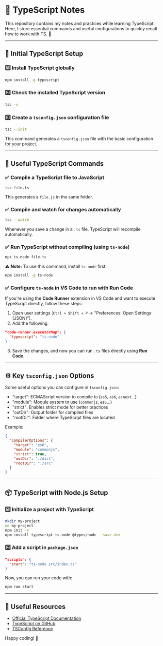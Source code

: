 # 📌 TypeScript Notes

This repository contains my notes and practices while learning TypeScript. Here, I store essential commands and useful configurations to quickly recall how to work with TS. 🚀

---

## 📂 Initial TypeScript Setup

### 1️⃣ Install TypeScript globally

```sh
npm install -g typescript
```

### 2️⃣ Check the installed TypeScript version

```sh
tsc -v
```

### 3️⃣ Create a `tsconfig.json` configuration file

```sh
tsc --init
```

This command generates a `tsconfig.json` file with the basic configuration for your project.

---

## 📝 Useful TypeScript Commands

### ✅ Compile a TypeScript file to JavaScript

```sh
tsc file.ts
```

This generates a `file.js` in the same folder.

### ✅ Compile and watch for changes automatically

```sh
tsc --watch
```

Whenever you save a change in a `.ts` file, TypeScript will recompile automatically.

### ✅ Run TypeScript without compiling (using `ts-node`)

```sh
npx ts-node file.ts
```

⚠️ **Note:** To use this command, install `ts-node` first:

```sh
npm install -g ts-node
```

### ✅ Configure `ts-node` in VS Code to run with Run Code
If you're using the **Code Runner** extension in VS Code and want to execute TypeScript directly, follow these steps:
1. Open user settings (`Ctrl + Shift + P` → "Preferences: Open Settings (JSON)").
2. Add the following:

```json
"code-runner.executorMap": {
  "typescript": "ts-node"
}
```

3. Save the changes, and now you can run `.ts` files directly using **Run Code**.

---

## ⚙️ Key `tsconfig.json` Options

Some useful options you can configure in `tsconfig.json`:

- "target": ECMAScript version to compile to (`es5`, `es6`, `esnext`...)
- "module": Module system to use (`commonjs`, `es6`...)
- "strict": Enables strict mode for better practices
- "outDir": Output folder for compiled files
- "rootDir": Folder where TypeScript files are located

Example:

```json
{
  "compilerOptions": {
    "target": "es6",
    "module": "commonjs",
    "strict": true,
    "outDir": "./dist",
    "rootDir": "./src"
  }
}
```

---

## 📦 TypeScript with Node.js Setup

### 1️⃣ Initialize a project with TypeScript

```sh
mkdir my-project
cd my-project
npm init -y
npm install typescript ts-node @types/node --save-dev
```

### 2️⃣ Add a script in `package.json`

```json
"scripts": {
  "start": "ts-node src/index.ts"
}
```

Now, you can run your code with:

```sh
npm run start
```

---

## 🚀 Useful Resources

- [Official TypeScript Documentation](https://www.typescriptlang.org/)
- [TypeScript on GitHub](https://github.com/microsoft/TypeScript)
- [TSConfig Reference](https://www.typescriptlang.org/tsconfig)

Happy coding! 🎯

